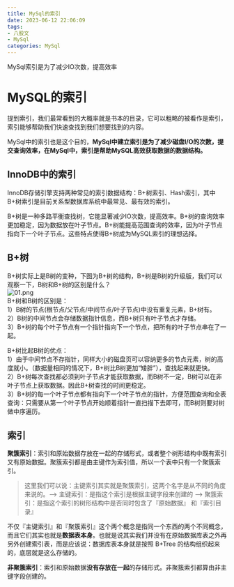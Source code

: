 ```yaml
---
title: MySql的索引
date: 2023-06-12 22:06:09
tags: 
- 八股文
- MySql
categories: MySql
---
```


MySql索引是为了减少IO次数，提高效率
<!-- more -->
# MySQL的索引

提到索引，我们最常看到的大概率就是书本的目录，它可以粗略的被看作是索引，索引能够帮助我们快速查找到我们想要找到的内容。

MySql中的索引也是这个目的，**MySql中建立索引是为了减少磁盘I/O的次数，提交查询效率，在MySql中，索引是帮助MySQL高效获取数据的数据结构。**

## InnoDB中的索引

InnoDB存储引擎支持两种常见的索引数据结构：B+树索引、Hash索引，其中B+树索引是目前关系型数据库系统中最常见、最有效的索引。

B+树是一种多路平衡查找树，它能显著减少IO次数，提高效率。B+树的查询效率更加稳定，因为数据放在叶子节点。B+树能提高范围查询的效率，因为叶子节点指向下一个叶子节点。这些特点使得B+树成为MySQL索引的理想选择。

## B+树

B+树实际上是B树的变种，下图为B+树的结构，B+树是B树的升级版，我们可以观察一下，B树和B+树的区别是什么？<br />![01.png](1681124352508-49872c2b-1c30-4e6c-b98a-f25b6d1db942.png)<br />
B+树和B树的区别是：<br />1）B树的节点(根节点/父节点/中间节点/叶子节点)中没有重复元素，B+树有。<br />2）B树的中间节点会存储数据指针信息，而B+树只有叶子节点才存储。<br />3）B+树的每个叶子节点有一个指针指向下一个节点，把所有的叶子节点串在了一起。

B+树比起B树的优点：<br />1）由于中间节点不存指针，同样大小的磁盘页可以容纳更多的节点元素，树的高度就小。（数据量相同的情况下，B+树比B树更加“矮胖”），查找起来就更快。<br />2）B+树每次查找都必须到叶子节点才能获取数据，而B树不一定，B树可以在非叶子节点上获取数据。因此B+树查找的时间更稳定。<br />3）B+树的每一个叶子节点都有指向下一个叶子节点的指针，方便范围查询和全表查询：只需要从第一个叶子节点开始顺着指针一直扫描下去即可，而B树则要对树做中序遍历。

## 索引

**聚簇索引**：索引和原始数据存放在一起的存储形式，或者整个树形结构中既有索引又有原始数据。聚簇索引都是由主键作为索引值，所以一个表中只有一个聚簇索引。

> 这里我们可以说：主键索引其实就是聚簇索引，这两个名字是从不同的角度来说的。——> 主键索引：是指这个索引是根据主键字段来创建的
> ——> 聚簇索引：是指这个索引的树形结构中是否同时包含了『原始数据』 和『索引目录』

不仅『主键索引』和『聚簇索引』这个两个概念是指同一个东西的两个不同概念，而且它们其实也就是**数据表本身**。也就是说其实我们并没有在原始数据库表之外再另外创建索引表，而是应该说：数据库表本身就是按照 B+Tree 的结构组织起来的，底层就是这么存储的。

**非聚簇索引**：索引和原始数据**没有存放在一起**的存储形式。非聚簇索引都算由非主键字段创建的。
